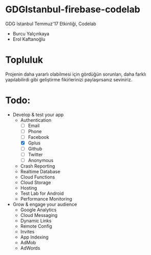 # GDGIstanbul-firebase-codelab
GDG Istanbul Temmuz'17 Etkinliği, Codelab 
  - Burcu Yalçınkaya
  - Erol Kaftanoğlu

# Topluluk 
Projenin daha yararlı olabilmesi için gördüğün sorunları, daha farklı yapılabilirdi gibi geliştirme fikirlerinizi paylaşırsanız seviniriz.


# Todo:
  - Develop & test your app
    - Authentication
      - [ ] Email
      - [ ] Phone 
      - [ ] Facebook
      - [x] Gplus 
      - [ ] Github
      - [ ] Twitter
      - [ ] Anonymous
    - Crash Reporting
    - Realtime Database
    - Cloud Functions
    - Cloud Storage
    - Hosting
    - Test Lab for Android
    - Performance Monitoring
  - Grow & engage your audience
    - Google Analytics
    - Cloud Messaging
    - Dynamic Links
    - Remote Config
    - Invites
    - App Indexing
    - AdMob
    - AdWords
    

  

